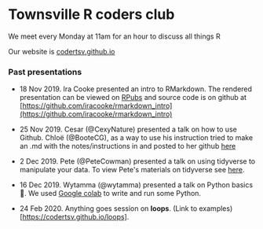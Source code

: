 # Townsville R coders club

We meet every Monday at 11am for an hour to discuss all things R

Our website is [codertsv.github.io](https://codertsv.github.io)

### Past presentations

- 18 Nov 2019.  Ira Cooke presented an intro to RMarkdown. The rendered presentation can be viewed on [RPubs](http://rpubs.com/iracooke/rmarkdown_intro) and source code is on github at [https://github.com/iracooke/rmarkdown_intro](https://github.com/iracooke/rmarkdown_intro)

- 25 Nov 2019. Cesar (@CexyNature) presented a talk on how to use Github. Chloë (@BooteCG), as a way to use his instruction tried to make an .md with the notes/instructions in and posted to her github [here](https://github.com/BooteCG/Using-Git-theBasics)

- 2 Dec 2019. Pete (@PeteCowman) presented a talk on using tidyverse to manipulate your data. To view Pete's materials on tidyverse see [here](https://github.com/PeteCowman/tidyverse_demo). 

- 16 Dec 2019. Wytamma (@wytamma) presented a talk on Python basics 🐍. We used [Google colab](https://colab.research.google.com/notebooks/basic_features_overview.ipynb) to write and run some Python.

- 24 Feb 2020. Anything goes session on **loops**. (Link to examples)[https://codertsv.github.io/loops].
